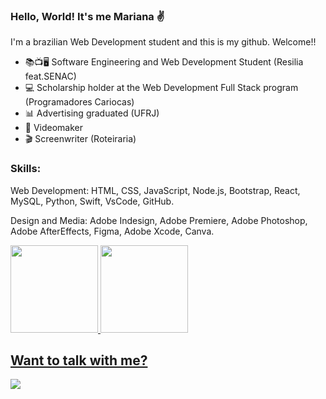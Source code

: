 ### Hello, World! It's me Mariana 	:v:

I'm a brazilian Web Development student and this is my github. Welcome!! 

- 📚📺🖥️ Software Engineering and Web Development Student (Resilia feat.SENAC)
- 💻 Scholarship holder at the Web Development Full Stack program (Programadores Cariocas)
- 📊 Advertising graduated (UFRJ)
- 🎥 Videomaker
- 🎬 Screenwriter (Roteiraria)


<h3> Skills: </h3>

Web Development: HTML, CSS, JavaScript, Node.js, Bootstrap, React, MySQL, Python, Swift, VsCode, GitHub.

Design and Media: Adobe Indesign, Adobe Premiere, Adobe Photoshop, Adobe AfterEffects, Figma, Adobe Xcode, Canva.
  


<div align="start">
  <a href="https://github.com/barbmariana">
  <img height="140em" src="https://github-readme-stats.vercel.app/api?username=barbmariana&show_icons=true&theme=chartreuse-dark&include_all_commits=true&count_private=true"/>
  <img height="140em" src="https://github-readme-stats.vercel.app/api/top-langs/?username=barbmariana&layout=compact&langs_count=7&theme=chartreuse-dark"/>
</div>


## Want to talk with me?

<div> 
  <a href="https://www.linkedin.com/in/mariana-barbosaa" target="_blank"><img src="https://img.shields.io/badge/-LinkedIn-%230077B5?style=for-the-badge&logo=linkedin&logoColor=white" target="_blank"></a>
</div>
